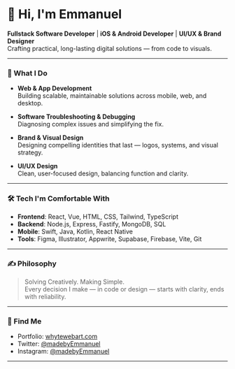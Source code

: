 # 👋 Hi, I'm Emmanuel

**Fullstack Software Developer** | **iOS & Android Developer** | **UI/UX & Brand Designer**  
Crafting practical, long-lasting digital solutions — from code to visuals.

---

### 💼 What I Do

- **Web & App Development**  
  Building scalable, maintainable solutions across mobile, web, and desktop.

- **Software Troubleshooting & Debugging**  
  Diagnosing complex issues and simplifying the fix.

- **Brand & Visual Design**  
  Designing compelling identities that last — logos, systems, and visual strategy.

- **UI/UX Design**  
  Clean, user-focused design, balancing function and clarity.

---

### 🛠 Tech I'm Comfortable With

- **Frontend**: React, Vue, HTML, CSS, Tailwind, TypeScript  
- **Backend**: Node.js, Express, Fastify, MongoDB, SQL  
- **Mobile**: Swift, Java, Kotlin, React Native  
- **Tools**: Figma, Illustrator, Appwrite, Supabase, Firebase, Vite, Git

---

### ✍ Philosophy

> Solving Creatively. Making Simple.  
> Every decision I make — in code or design — starts with clarity, ends with reliability.

---

### 🔗 Find Me

- Portfolio: [whytewebart.com](https://e.whytewebart.com)
- Twitter: [@madebyEmmanuel](https://twitter.com/whytewebart)
- Instagram: [@madebyEmmanuel](https://instagram.com/whytewebart)

---

<!-- Stats (optional) -->
<!--
![GitHub Stats](https://github-readme-stats.vercel.app/api?username=yourusername&show_icons=true&theme=default)
-->

